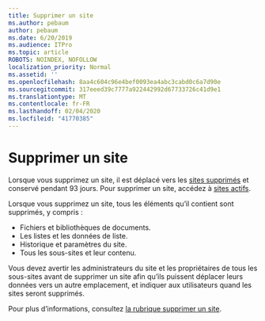 ```yaml
---
title: Supprimer un site
ms.author: pebaum
author: pebaum
ms.date: 6/20/2019
ms.audience: ITPro
ms.topic: article
ROBOTS: NOINDEX, NOFOLLOW
localization_priority: Normal
ms.assetid: ''
ms.openlocfilehash: 8aa4c604c96e4bef0093ea4abc3cabd0c6a7d90e
ms.sourcegitcommit: 317eeed39c7777a922442992d67733726c41d9e1
ms.translationtype: MT
ms.contentlocale: fr-FR
ms.lasthandoff: 02/04/2020
ms.locfileid: "41770385"
---
```

# <a name="delete-a-site"></a>Supprimer un site

Lorsque vous supprimez un site, il est déplacé vers les [sites supprimés](https://admin.microsoft.com/sharepoint) et conservé pendant 93 jours. Pour supprimer un site, accédez à [sites actifs](https://admin.microsoft.com/sharepoint?page=sitemanagement&modern=true). 

Lorsque vous supprimez un site, tous les éléments qu’il contient sont supprimés, y compris :

- Fichiers et bibliothèques de documents.
- Les listes et les données de liste.
- Historique et paramètres du site.
- Tous les sous-sites et leur contenu.

Vous devez avertir les administrateurs du site et les propriétaires de tous les sous-sites avant de supprimer un site afin qu’ils puissent déplacer leurs données vers un autre emplacement, et indiquer aux utilisateurs quand les sites seront supprimés.

Pour plus d’informations, consultez [la rubrique supprimer un site](https://docs.microsoft.com/sharepoint/delete-site-collection).

